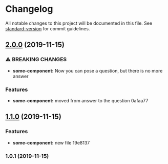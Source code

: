 # Changelog

All notable changes to this project will be documented in this file. See [standard-version](https://github.com/conventional-changelog/standard-version) for commit guidelines.

## [2.0.0](///compare/v1.1.0...v2.0.0) (2019-11-15)


### ⚠ BREAKING CHANGES

* **some-component:** Now you can pose a question, but there is no more answer

### Features

* **some-component:** moved from answer to the question 0afaa77

## [1.1.0](///compare/v1.0.1...v1.1.0) (2019-11-15)


### Features

* **some-component:** new file 19e8137

### 1.0.1 (2019-11-15)
